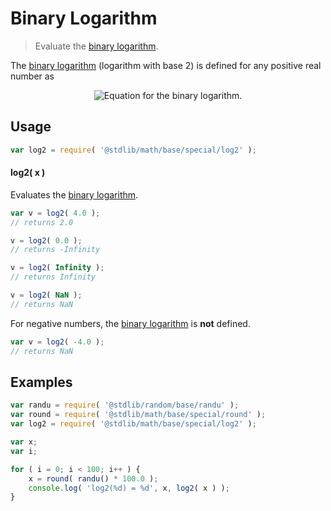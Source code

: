 <!--

@license Apache-2.0

Copyright (c) 2018 The Stdlib Authors.

Licensed under the Apache License, Version 2.0 (the "License");
you may not use this file except in compliance with the License.
You may obtain a copy of the License at

   http://www.apache.org/licenses/LICENSE-2.0

Unless required by applicable law or agreed to in writing, software
distributed under the License is distributed on an "AS IS" BASIS,
WITHOUT WARRANTIES OR CONDITIONS OF ANY KIND, either express or implied.
See the License for the specific language governing permissions and
limitations under the License.

-->

# Binary Logarithm

> Evaluate the [binary logarithm][binary-logarithm].

<section class="intro">

The [binary logarithm][binary-logarithm] (logarithm with base 2) is defined for any positive real number as

<!-- <equation class="equation" label="eq:binary_logarithm" align="center" raw="\quad \log_{2} \left( x \right) = y \quad \text{such that} \quad 2^y = x" alt="Equation for the binary logarithm."> -->

<div class="equation" align="center" data-raw-text="\quad \log_{2} \left( x \right) = y \quad \text{such that} \quad 2^y = x" data-equation="eq:binary_logarithm">
    <img src="https://cdn.jsdelivr.net/gh/stdlib-js/stdlib@8cb4d022f6163be6523964802725ed2a74f2497b/lib/node_modules/@stdlib/math/base/special/log2/docs/img/equation_binary_logarithm.svg" alt="Equation for the binary logarithm.">
    <br>
</div>

<!-- </equation> -->

</section>

<!-- /.intro -->

<section class="usage">

## Usage

```javascript
var log2 = require( '@stdlib/math/base/special/log2' );
```

#### log2( x )

Evaluates the [binary logarithm][binary-logarithm].

```javascript
var v = log2( 4.0 );
// returns 2.0

v = log2( 0.0 );
// returns -Infinity

v = log2( Infinity );
// returns Infinity

v = log2( NaN );
// returns NaN
```

For negative numbers, the [binary logarithm][binary-logarithm] is **not** defined.

```javascript
var v = log2( -4.0 );
// returns NaN
```

</section>

<!-- /.usage -->

<section class="examples">

## Examples

<!-- eslint no-undef: "error" -->

```javascript
var randu = require( '@stdlib/random/base/randu' );
var round = require( '@stdlib/math/base/special/round' );
var log2 = require( '@stdlib/math/base/special/log2' );

var x;
var i;

for ( i = 0; i < 100; i++ ) {
    x = round( randu() * 100.0 );
    console.log( 'log2(%d) = %d', x, log2( x ) );
}
```

</section>

<!-- /.examples -->

<!-- Section for related `stdlib` packages. Do not manually edit this section, as it is automatically populated. -->

<section class="related">

</section>

<!-- /.related -->

<!-- Section for all links. Make sure to keep an empty line after the `section` element and another before the `/section` close. -->

<section class="links">

[binary-logarithm]: https://en.wikipedia.org/wiki/Binary_logarithm

</section>

<!-- /.links -->
